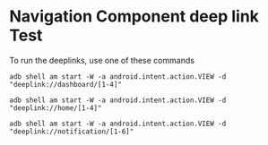 # Navigation Component deep link Test

To run the deeplinks, use one of these commands

`adb shell am start -W -a android.intent.action.VIEW -d "deeplink://dashboard/[1-4]"`

`adb shell am start -W -a android.intent.action.VIEW -d "deeplink://home/[1-4]"`

`adb shell am start -W -a android.intent.action.VIEW -d "deeplink://notification/[1-6]"`
